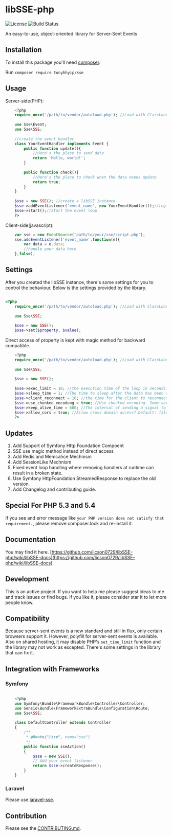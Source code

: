 # libSSE-php

[![License](https://img.shields.io/badge/License-MIT-428F7E.svg)](LICENSE.md)
[![Build Status](https://travis-ci.org/tonyhhyip/libSSE-php.svg?branch=master)](https://travis-ci.org/tonyhhyip/libSSE-php)

An easy-to-use, object-oriented library for Server-Sent Events

## Installation

To install this package you'll need [composer](https://getcomposer.org/).

Run `composer require tonyhhyip/sse`


## Usage

Server-side(PHP):

```php
	<?php
	require_once('/path/to/vendor/autoload.php'); //Load with ClassLoader
	
	use Sse\Event;
	use Sse\SSE;
	
	//create the event handler
	class YourEventHandler implements Event {
		public function update(){
			//Here's the place to send data
			return 'Hello, world!';
		}
		
		public function check(){
			//Here's the place to check when the data needs update
			return true;
		}
	}
	
	$sse = new SSE(); //create a libSSE instance
	$sse->addEventListener('event_name', new YourEventHandler());//register your event handler
	$sse->start();//start the event loop
	?>
```

Client-side(javascript):
```javascript
	var sse = new EventSource('path/to/your/sse/script.php');
	sse.addEventListener('event_name',function(e){
		var data = e.data;
		//handle your data here
	},false);
```



## Settings

After you created the libSSE instance, there's some settings for you to control the behaviour.
Below is the settings provided by the library.

```php

<?php
	require_once('/path/to/vendor/autoload.php'); //Load with ClassLoader
	
	use Sse\SSE;
	
	$sse = new SSE();
    $sse->set($property, $value);
```


Direct access of property is kept with magic method for backward compatible.
```php
	<?php
	require_once('/path/to/vendor/autoload.php'); //Load with ClassLoader
	
	use Sse\SSE;
	
	$sse = new SSE();
	
	$sse->exec_limit = 10; //the execution time of the loop in seconds. Default: 600. Set to 0 to allow the script to run as long as possible.
	$sse->sleep_time = 1; //The time to sleep after the data has been sent in seconds. Default: 0.5.
	$sse->client_reconnect = 10; //the time for the client to reconnect after the connection has lost in seconds. Default: 1.
	$sse->use_chunked_encodung = true; //Use chunked encoding. Some server may get problems with this and it defaults to false
	$sse->keep_alive_time = 600; //The interval of sending a signal to keep the connection alive. Default: 300 seconds.
	$sse->allow_cors = true; //Allow cross-domain access? Default: false. If you want others to access this must set to true.
	?>
```

## Updates

1. Add Support of Symfony Http Foundation Compoent
2. SSE use magic method instead of direct access
3. Add Redis and Memcahce Mechnism
4. Add SessionLike Mechnism
5. Fixed event loop handling where removing handlers at runtime can result in a broken state.
6. Use Symfony HttpFoundation StreamedResponse to replace the old version
7. Add Changelog and contributing guide.

## Special For PHP 5.3 and 5.4
If you see and error message like `your PHP version does not satisfy that requirement.`,
please remove composer.lock and re-install it.

## Documentation

You may find it here.
[https://github.com/licson0729/libSSE-php/wiki/libSSE-docs](https://github.com/licson0729/libSSE-php/wiki/libSSE-docs)

## Development

This is an active project. If you want to help me please suggest ideas to me and track issues or find bugs. If you like it, please consider star it to let more people know.

## Compatibility

Because server-sent events is a new standard and still in flux, only certain browsers support it.
However, polyfill for server-sent events is available.
Also on shared hosting, it may disable PHP's `set_time_limit` function and the library may not work as excepted.
There's some settings in the library that can fix it.

## Integration with Frameworks

### Symfony
```php

    <?php
    use Symfony\Bundle\FrameworkBundle\Controller\Controller;
    use Sensio\Bundle\FrameworkExtraBundle\Configuration\Route;
    use Sse\SSE;
    
    class DefaultController extends Controller
    {
        /**
         * @Route("/sse", name="sse")
         */
        public function sseAction()
        {
            $sse = new SSE();
            // Add your event listener
            return $sse->createResponse();
        }
    }
 ```   
### Laravel
Please use [laravel-sse](https://github.com/tonyhhyip/laravel-sse).

## Contribution
Please see the [CONTRIBUTING.md](CONTRIBUTING.md).
